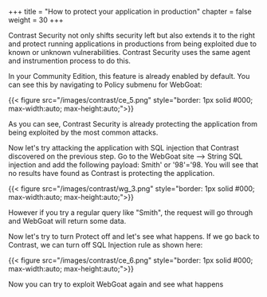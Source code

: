 +++
title = "How to protect your application in production"
chapter = false
weight = 30
+++

Contrast Security not only shifts security left but also extends it to the right and protect running applications in productions from being exploited due to known or unknown vulnerabilities. Contrast Security uses the same agent and instrumention process to do this.

In your Community Edition, this feature is already enabled by default. You can see this by navigating to Policy submenu for WebGoat:

{{< figure src="/images/contrast/ce_5.png" style="border: 1px solid #000; max-width:auto; max-height:auto;">}}

As you can see, Contrast Security is already protecting the application from being exploited by the most common attacks.

Now let's try attacking the application with SQL injection that Contrast discovered on the previous step. Go to the WebGoat site --> String SQL injection and add the following payload: Smith' or '98'='98. You will see that no results have found as Contrast is protecting the application. 

{{< figure src="/images/contrast/wg_3.png" style="border: 1px solid #000; max-width:auto; max-height:auto;">}}

However if you try a regular query like "Smith", the request will go through and WebGoat will return some data.

Now let's try to turn Protect off and let's see what happens. If we go back to Contrast, we can turn off SQL Injection rule as shown here:

{{< figure src="/images/contrast/ce_6.png" style="border: 1px solid #000; max-width:auto; max-height:auto;">}}

Now you can try to exploit WebGoat again and see what happens